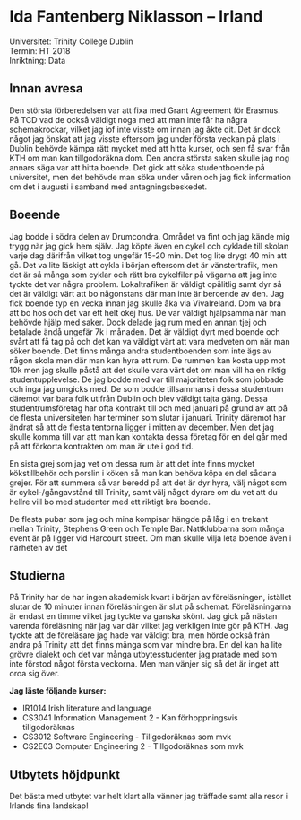 # Ida Fantenberg Niklasson – Irland

Universitet: Trinity College Dublin  
Termin: HT 2018  
Inriktning: Data

## Innan avresa

Den största förberedelsen var att fixa med Grant Agreement för Erasmus. På TCD vad de också väldigt noga med att man inte får ha några schemakrockar, vilket jag iof inte visste om innan jag åkte dit. Det är dock något jag önskat att jag visste eftersom jag under första veckan på plats i Dublin behövde kämpa rätt mycket med att hitta kurser, och sen få svar från KTH om man kan tillgodoräkna dom. Den andra största saken skulle jag nog annars säga var att hitta boende. Det gick att söka studentboende på universitet, men det behövde man söka under våren och jag fick information om det i augusti i samband med antagningsbeskedet.

## Boeende

Jag bodde i södra delen av Drumcondra. Området va fint och jag kände mig trygg när jag gick hem själv. Jag köpte även en cykel och cyklade till skolan varje dag därifrån vilket tog ungefär 15-20 min. Det tog lite drygt 40 min att gå. Det va lite läskigt att cykla i början eftersom det är vänstertrafik, men det är så många som cyklar och rätt bra cykelfiler på vägarna att jag inte tyckte det var några problem. Lokaltrafiken är väldigt opålitlig samt dyr så det är väldigt värt att bo någonstans där man inte är beroende av den. Jag fick boende typ en vecka innan jag skulle åka via VivaIreland. Dom va bra att bo hos och det var ett helt okej hus. De var väldigt hjälpsamma när man behövde hjälp med saker. Dock delade jag rum med en annan tjej och betalade ändå ungefär 7k i månaden. Det är väldigt dyrt med boende och svårt att få tag på och det kan va väldigt värt att vara medveten om när man söker boende. Det finns många andra studentboenden som inte ägs av någon skola men där man kan hyra ett rum. De rummen kan kosta upp mot 10k men jag skulle påstå att det skulle vara värt det om man vill ha en riktig studentupplevelse. De jag bodde med var till majoriteten folk som jobbade och inga jag umgicks med. De som bodde tillsammans i dessa studentrum däremot var bara folk utifrån Dublin och blev väldigt tajta gäng. Dessa studentrumsföretag har ofta kontrakt till och med januari på grund av att på de flesta universiteten har terminer som slutar i januari. Trinity däremot har ändrat så att de flesta tentorna ligger i mitten av december. Men det jag skulle komma till var att man kan kontakta dessa företag för en del går med på att förkorta kontrakten om man är ute i god tid.

En sista grej som jag vet om dessa rum är att det inte finns mycket kökstillbehör och porslin i köken så man kan behöva köpa en del sådana grejer. För att summera så var beredd på att det är dyr hyra, välj något som är cykel-/gångavstånd till Trinity, samt välj något dyrare om du vet att du hellre vill bo med studenter med ett riktigt bra boende.

De flesta pubar som jag och mina kompisar hängde på låg i en trekant mellan Trinity, Stephens Green och Temple Bar. Nattklubbarna som många event är på ligger vid Harcourt street. Om man skulle vilja leta boende även i närheten av det

## Studierna

På Trinity har de har ingen akademisk kvart i början av föreläsningen, istället slutar de 10 minuter innan föreläsningen är slut på schemat. Föreläsningarna är endast en timme vilket jag tyckte va ganska skönt. Jag gick på nästan varenda föreläsning när jag var där vilket jag verkligen inte gör på KTH. Jag tyckte att de föreläsare jag hade var väldigt bra, men hörde också från andra på Trinity att det finns många som var mindre bra. En del kan ha lite grövre dialekt och det var många utbytesstudenter jag pratade med som inte förstod något första veckorna. Men man vänjer sig så det är inget att oroa sig över.

**Jag läste följande kurser:**

-   IR1014 Irish literature and language
-   CS3041 Information Management 2 - Kan förhoppningsvis tillgodoräknas
-   CS3012 Software Engineering - Tillgodoräknas som mvk
-   CS2E03 Computer Engineering 2 - Tillgodoräknas som mvk

## Utbytets höjdpunkt

Det bästa med utbytet var helt klart alla vänner jag träffade samt alla resor i Irlands fina landskap!
